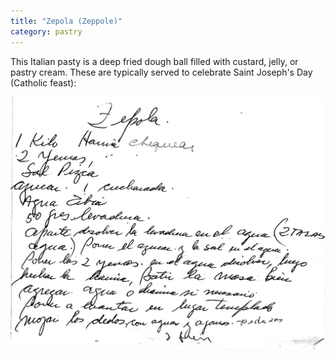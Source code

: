 ```yaml
---
title: "Zepola (Zeppole)"
category: pastry
---
```


This Italian pasty is a deep fried dough ball filled with custard, jelly, or pastry cream. These are typically served to celebrate Saint Joseph's Day (Catholic feast):

![](/images/recipe-zepola.jpg)
